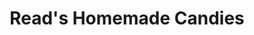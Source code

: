 ---
title: "Read's Homemade Candies"
url: /lincoln-city/reads-homemade-candies/
shop: confectionery
---